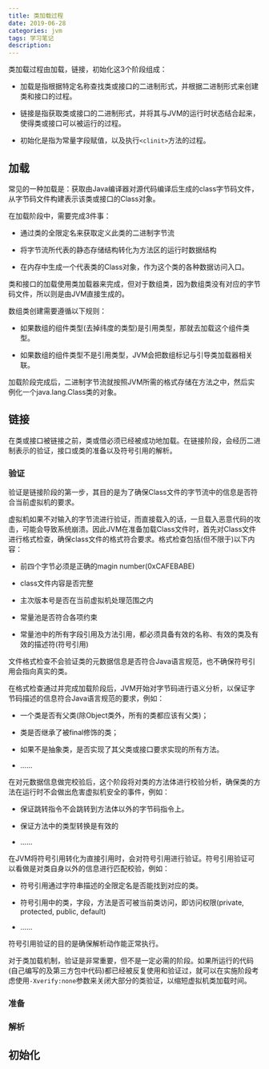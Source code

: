 ```yaml
---
title: 类加载过程
date: 2019-06-28
categories: jvm
tags: 学习笔记
description: 
---
```


类加载过程由加载，链接，初始化这3个阶段组成：

- 加载是指根据特定名称查找类或接口的二进制形式，并根据二进制形式来创建类和接口的过程。

- 链接是指获取类或接口的二进制形式，并将其与JVM的运行时状态结合起来，使得类或接口可以被运行的过程。

- 初始化是指为常量字段赋值，以及执行`<clinit>`方法的过程。

## 加载

常见的一种加载是：获取由Java编译器对源代码编译后生成的class字节码文件，从字节码文件构建表示该类或接口的Class对象。

在加载阶段中，需要完成3件事：

- 通过类的全限定名来获取定义此类的二进制字节流

- 将字节流所代表的静态存储结构转化为方法区的运行时数据结构

- 在内存中生成一个代表类的Class对象，作为这个类的各种数据访问入口。

类和接口的加载使用类加载器来完成，但对于数组类，因为数组类没有对应的字节码文件，所以则是由JVM直接生成的。

数组类创建需要遵循以下规则：

- 如果数组的组件类型(去掉纬度的类型)是引用类型，那就去加载这个组件类型。

- 如果数组的组件类型不是引用类型，JVM会把数组标记与引导类加载器相关联。

加载阶段完成后，二进制字节流就按照JVM所需的格式存储在方法之中，然后实例化一个java.lang.Class类的对象。

## 链接

在类或接口被链接之前，类或借必须已经被成功地加载。在链接阶段，会经历二进制表示的验证，接口或类的准备以及符号引用的解析。

### 验证

验证是链接阶段的第一步，其目的是为了确保Class文件的字节流中的信息是否符合当前虚拟机的要求。



虚拟机如果不对输入的字节流进行验证，而直接载入的话，一旦载入恶意代码的攻击，可能会导致系统崩溃。因此JVM在准备加载Class文件时，首先对Class文件进行格式检查，确保class文件的格式符合要求。格式检查包括(但不限于)以下内容：

- 前四个字节必须是正确的magin number(0xCAFEBABE)

- class文件内容是否完整

- 主次版本号是否在当前虚拟机处理范围之内

- 常量池是否符合各项约束

- 常量池中的所有字段引用及方法引用，都必须具备有效的名称、有效的类及有效的描述符(符号引用)



文件格式检查不会验证类的元数据信息是否符合Java语言规范，也不确保符号引用会指向真实的类。



在格式检查通过并完成加载阶段后，JVM开始对字节码进行语义分析，以保证字节码描述的信息符合Java语言规范的要求，例如：

- 一个类是否有父类(除Object类外，所有的类都应该有父类)；

- 类是否继承了被final修饰的类；

- 如果不是抽象类，是否实现了其父类或接口要求实现的所有方法。

- ......



在对元数据信息做完校验后，这个阶段将对类的方法体进行校验分析，确保类的方法在运行时不会做出危害虚拟机安全的事件，例如：

- 保证跳转指令不会跳转到方法体以外的字节码指令上。

- 保证方法中的类型转换是有效的

- ......



在JVM将符号引用转化为直接引用时，会对符号引用进行验证。符号引用验证可以看做是对类自身以外的信息进行匹配校验，例如：

- 符号引用通过字符串描述的全限定名是否能找到对应的类。

- 符号引用中的类，字段，方法是否可被当前类访问，即访问权限(private, protected, public, default)

- ......

符号引用验证的目的是确保解析动作能正常执行。

对于类加载机制，验证是非常重要，但不是一定必需的阶段。如果所运行的代码(自己编写的及第三方包中代码)都已经被反复使用和验证过，就可以在实施阶段考虑使用`-Xverify:none`参数来关闭大部分的类验证，以缩短虚拟机类加载时间。









### 准备

### 解析

## 初始化
